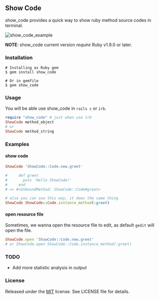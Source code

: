## Show Code ##

show_code provides a quick way to show ruby method source codes in terminal.

![show_code_example](https://user-images.githubusercontent.com/10070670/27630537-617eb7a0-5c28-11e7-90b8-e76b147dec2e.png)

__NOTE__: show_code current version *require* Ruby v1.9.0 or later.


### Installation ###
    # Installing as Ruby gem
    $ gem install show_code

    # Or in gemfile
    $ gem show_code

### Usage ###
You will be able use show_code in `rails c` or `irb`.

```ruby
require "show_code" # just when use irb
ShowCode method_object
# or
ShowCode method_string
```

### Examples ###

#### show code
```ruby
ShowCode 'ShowCode::Code.new.greet'

#     def greet
#       puts 'Hello ShowCode!'
#     end
# => #<UnboundMethod: ShowCode::Code#greet>

# also you can use this way, it does the same thing
ShowCode ShowCode::Code.instance_method(:greet)

```
#### open resource file
Sometimes, we wanna open the resource file to edit, as default `gedit` will open the file.

```ruby
ShowCode.open 'ShowCode::Code.new.greet'
# or ShowCode.open ShowCode::Code.instance_method(:greet)
```

### TODO ###
- Add more statistic analysis in output

### License ###
Released under the [MIT](http://opensource.org/licenses/MIT) license. See LICENSE file for details.
